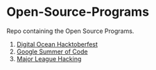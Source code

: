 # Open-Source-Programs
Repo containing the Open Source Programs.

1. [Digital Ocean Hacktoberfest](https://hacktoberfest.com/)
2. [ Google Summer of Code](https://summerofcode.withgoogle.com/)
3. [Major League Hacking](https://fellowship.mlh.io/)
